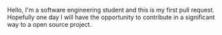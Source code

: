 Hello,
I'm a software engineering student and this is my first pull request. Hopefully one day I will have the opportunity to contribute in a significant way to a open source project.